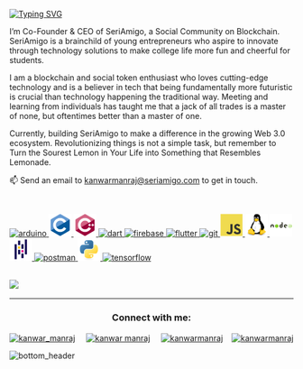 [![Typing SVG](https://readme-typing-svg.herokuapp.com?lines=%3Cp%3E+Hi+%F0%9F%91%8B++I+am+Kanwar+Manraj+%3C%2Fp%3E)](https://git.io/typing-svg)

I’m Co-Founder & CEO of SeriAmigo, a Social Community on Blockchain. SeriAmigo is a brainchild of young entrepreneurs who aspire to innovate through technology solutions to make college life more fun and cheerful for students.

 I am a blockchain and social token enthusiast who loves cutting-edge technology and is a believer in tech that being fundamentally more futuristic is crucial than technology happening the traditional way. Meeting and learning from individuals has taught me that a jack of all trades is a master of none, but oftentimes better than a master of one.

Currently, building SeriAmigo to make a difference in the growing Web 3.0 ecosystem. Revolutionizing things is not a simple task, but remember to Turn the Sourest Lemon in Your Life into Something that Resembles Lemonade.

 📫 Send an email to kanwarmanraj@seriamigo.com to get in touch.

<br>
  
  
<p align="left"> <a href="https://www.arduino.cc/" target="_blank" rel="noreferrer"> <img src="https://cdn.worldvectorlogo.com/logos/arduino-1.svg" alt="arduino" width="40" height="40"/> </a> <a href="https://www.cprogramming.com/" target="_blank" rel="noreferrer"> <img src="https://raw.githubusercontent.com/devicons/devicon/master/icons/c/c-original.svg" alt="c" width="40" height="40"/> </a> <a href="https://www.w3schools.com/cpp/" target="_blank" rel="noreferrer"> <img src="https://raw.githubusercontent.com/devicons/devicon/master/icons/cplusplus/cplusplus-original.svg" alt="cplusplus" width="40" height="40"/> </a> <a href="https://dart.dev" target="_blank" rel="noreferrer"> <img src="https://www.vectorlogo.zone/logos/dartlang/dartlang-icon.svg" alt="dart" width="40" height="40"/> </a> <a href="https://firebase.google.com/" target="_blank" rel="noreferrer"> <img src="https://www.vectorlogo.zone/logos/firebase/firebase-icon.svg" alt="firebase" width="40" height="40"/> </a> <a href="https://flutter.dev" target="_blank" rel="noreferrer"> <img src="https://www.vectorlogo.zone/logos/flutterio/flutterio-icon.svg" alt="flutter" width="40" height="40"/> </a> <a href="https://git-scm.com/" target="_blank" rel="noreferrer"> <img src="https://www.vectorlogo.zone/logos/git-scm/git-scm-icon.svg" alt="git" width="40" height="40"/> </a> <a href="https://developer.mozilla.org/en-US/docs/Web/JavaScript" target="_blank" rel="noreferrer"> <img src="https://raw.githubusercontent.com/devicons/devicon/master/icons/javascript/javascript-original.svg" alt="javascript" width="40" height="40"/> </a> <a href="https://www.linux.org/" target="_blank" rel="noreferrer"> <img src="https://raw.githubusercontent.com/devicons/devicon/master/icons/linux/linux-original.svg" alt="linux" width="40" height="40"/> </a> <a href="https://nodejs.org" target="_blank" rel="noreferrer"> <img src="https://raw.githubusercontent.com/devicons/devicon/master/icons/nodejs/nodejs-original-wordmark.svg" alt="nodejs" width="40" height="40"/> </a> <a href="https://pandas.pydata.org/" target="_blank" rel="noreferrer"> <img src="https://raw.githubusercontent.com/devicons/devicon/2ae2a900d2f041da66e950e4d48052658d850630/icons/pandas/pandas-original.svg" alt="pandas" width="40" height="40"/> </a> <a href="https://postman.com" target="_blank" rel="noreferrer"> <img src="https://www.vectorlogo.zone/logos/getpostman/getpostman-icon.svg" alt="postman" width="40" height="40"/> </a> <a href="https://www.python.org" target="_blank" rel="noreferrer"> <img src="https://raw.githubusercontent.com/devicons/devicon/master/icons/python/python-original.svg" alt="python" width="40" height="40"/> </a> <a href="https://www.tensorflow.org" target="_blank" rel="noreferrer"> <img src="https://www.vectorlogo.zone/logos/tensorflow/tensorflow-icon.svg" alt="tensorflow" width="40" height="40"/> </a> </p>

<br>
  <img height="180em" src="https://github-readme-stats-eight-theta.vercel.app/api/top-langs/?username=kanwarmanraj&layout=compact&langs_count=8&theme=algolia"/>

<hr>

<h3 align="center">Connect with me:</h3>
<p align="center">
<a href="https://twitter.com/kanwar_manraj" target="blank"><img align="center" src="https://img.icons8.com/bubbles/344/twitter-circled.png" alt="kanwar_manraj" height="50" width="50" /></a> &nbsp;&nbsp;&nbsp;
<a href="https://www.linkedin.com/in/kanwarmanraj/" target="blank"><img align="center" src="https://img.icons8.com/bubbles/452/linkedin.png" alt="kanwar manraj" height="50" width="50" /></a>&nbsp;&nbsp;&nbsp;&nbsp;
<a href="https://instagram.com/kanwar_manraj" target="blank"><img align="center" src="https://img.icons8.com/bubbles/344/instagram-new--v2.png" alt="kanwarmanraj" height="50" width="50" /></a>&nbsp;&nbsp;&nbsp;
<a href="https://medium.com/@kanwarmanraj" target="blank"><img align="center" src="https://img.icons8.com/bubbles/344/medium-new.png" alt="kanwarmanraj" height="50" width="50" /></a>
</p>

  ![bottom_header](https://user-images.githubusercontent.com/52111130/169094846-f6bc7fa9-1432-4de7-bdfd-19a103c71876.svg)
